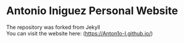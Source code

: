 # Antonio Iniguez Personal Website  
The repository was forked from Jekyll  
You can visit the website here: (https://Anton1o-I.github.io/)